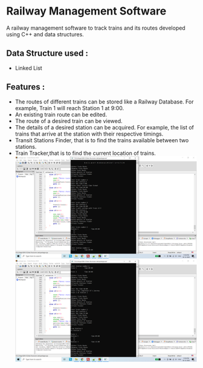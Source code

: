 # Railway Management Software
A railway management software to track trains and its routes developed using C++ and data structures.
## Data Structure used :
* Linked List
## Features :
* The routes of different trains can be stored like a Railway Database. For example, Train 1 will reach Station 1 at 9:00.
* An existing train route can be edited.
* The route of a desired train can be viewed.
* The details of a desired station can be acquired. For example, the list of trains that arrive at the station with their respective timings.
* Transit Stations Finder, that is to find the trains available between two stations.
* Train Tracker,that is to find the current location of trains.    
![image1](1.png)
![image2](2.png)

